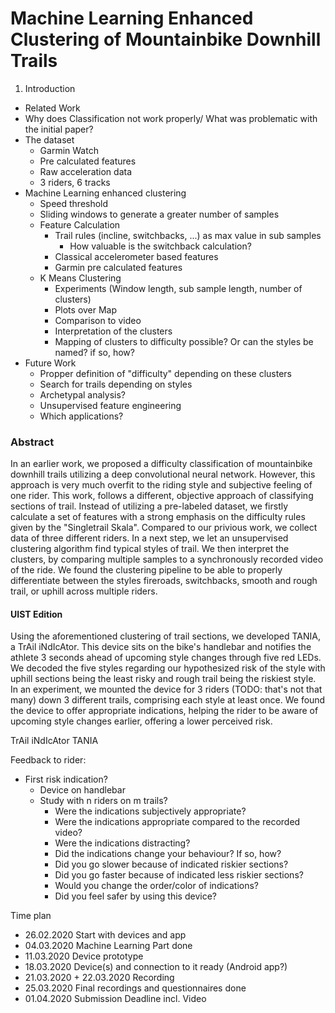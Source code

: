 # Machine Learning Enhanced Clustering of Mountainbike Downhill Trails


1. Introduction
* Related Work
* Why does Classification not work properly/ What was problematic with the initial paper?
* The dataset
	* Garmin Watch
	* Pre calculated features
	* Raw acceleration data
	* 3 riders, 6 tracks
* Machine Learning enhanced clustering 
	* Speed threshold
	* Sliding windows to generate a greater number of samples
	* Feature Calculation
		* Trail rules (incline, switchbacks, ...) as max value in sub samples
			* How valuable is the switchback calculation? 
		* Classical accelerometer based features
		* Garmin pre calculated features
	* K Means Clustering
		* Experiments (Window length, sub sample length, number of clusters)
		* Plots over Map
		* Comparison to video
		* Interpretation of the clusters
		* Mapping of clusters to difficulty possible? Or can the styles be named? if so, how?
* Future Work
	*  Propper definition of "difficulty" depending on these clusters
	*  Search for trails depending on styles
	*  Archetypal analysis?
	*  Unsupervised feature engineering
	*  Which applications?

	
### Abstract
In an earlier work, we proposed a difficulty classification of mountainbike downhill trails utilizing a deep convolutional neural network. 
However, this approach is very much overfit to the riding style and subjective feeling of one rider. 
This work, follows a different, objective approach of classifying sections of trail. 
Instead of utilizing a pre-labeled dataset, we firstly calculate a set of features with a strong emphasis on the difficulty rules given by the "Singletrail Skala".
Compared to our privious work, we collect data of three different riders.
In a next step, we let an unsupervised clustering algorithm find typical styles of trail.
We then interpret the clusters, by comparing multiple samples to a synchronously recorded video of the ride.
We found the clustering pipeline to be able to properly differentiate between the styles fireroads, switchbacks, smooth and rough trail, or uphill across multiple riders.

#### UIST Edition
Using the aforementioned clustering of trail sections, we developed TANIA, a TrAil iNdIcAtor.
This device sits on the bike's handlebar and notifies the athlete 3 seconds ahead of upcoming style changes through five red LEDs.
We decoded the five styles regarding our hypothesized risk of the style with uphill sections being the least risky and rough trail being the riskiest style.
In an experiment, we mounted the device for 3 riders (TODO: that's not that many) down 3 different trails, comprising each style at least once.
We found the device to offer appropriate indications, helping the rider to be aware of upcoming style changes earlier, offering a lower perceived risk.

TrAil iNdIcAtor
TANIA

Feedback to rider:

* First risk indication?
	* Device on handlebar
	* Study with n riders on m trails?
		* Were the indications subjectively appropriate?
		* Were the indications appropriate compared to the recorded video?
		* Were the indications distracting?
		* Did the indications change your behaviour? If so, how?
		* Did you go slower because of indicated riskier sections?
		* Did you go faster because of indicated less riskier sections?
		* Would you change the order/color of indications?
		* Did you feel safer by using this device?

Time plan

* 26.02.2020 Start with devices and app
* 04.03.2020 Machine Learning Part done
* 11.03.2020 Device prototype
* 18.03.2020 Device(s) and connection to it ready (Android app?)
* 21.03.2020 + 22.03.2020 Recording
* 25.03.2020 Final recordings and questionnaires done
* 01.04.2020 Submission Deadline incl. Video


